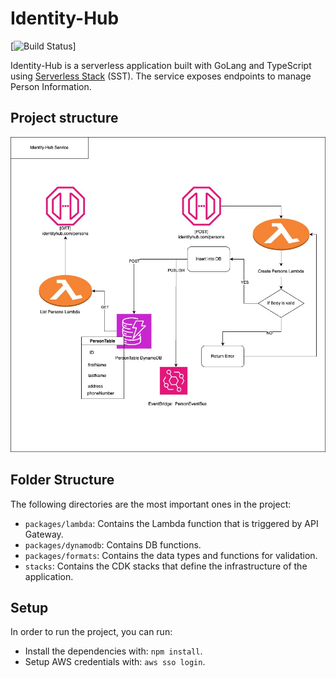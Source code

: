 Identity-Hub
============

[![Build Status](https://github.com/FranBil/Identity-Hub/actions/workflows/deploy.yml/badge.svg?branch=main)]

Identity-Hub is a serverless application built with GoLang and TypeScript using [Serverless Stack](https://sst.dev) (SST). The service exposes endpoints to manage Person Information.

## Project structure

![Architecture diagram](./IHUB-1.jpg)

## Folder Structure

The following directories are the most important ones in the project:

- `packages/lambda`: Contains the Lambda function that is triggered by API Gateway.
- `packages/dynamodb`: Contains DB functions.
- `packages/formats`: Contains the data types and functions for validation.
- `stacks`: Contains the CDK stacks that define the infrastructure of the application.

## Setup

In order to run the project, you can run:

- Install the dependencies with: `npm install`.
- Setup AWS credentials with: `aws sso login`.